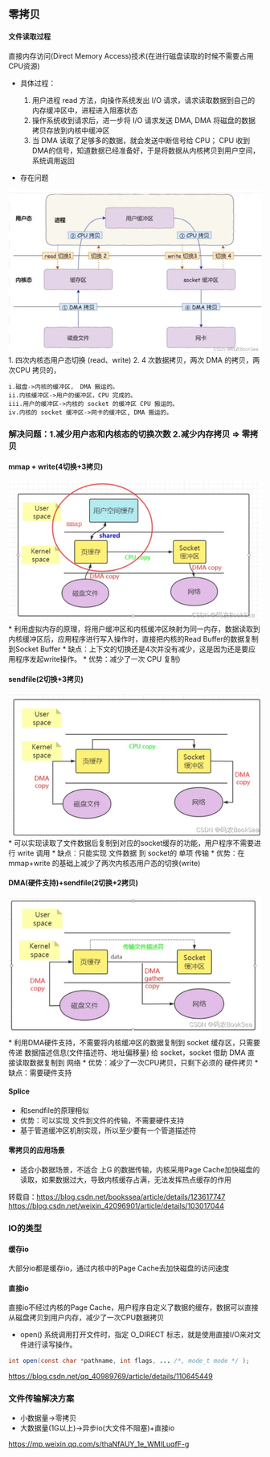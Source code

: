 ## 零拷贝

#### 文件读取过程
直接内存访问(Direct Memory Access)技术(在进行磁盘读取的时候不需要占用CPU资源)
* 具体过程：

    1. 用户进程 read 方法，向操作系统发出 I/O 请求，请求读取数据到自己的内存缓冲区中，进程进入阻塞状态
    2. 操作系统收到请求后，进一步将 I/O 请求发送 DMA, DMA 将磁盘的数据拷贝存放到内核中缓冲区
    3. 当 DMA 读取了足够多的数据，就会发送中断信号给 CPU； CPU 收到 DMA的信号，知道数据已经准备好，于是将数据从内核拷贝到用户空间，系统调用返回


* 存在问题
<img src="./image/6.jpg" alt="6" />        
    1. 四次内核态用户态切换 (read、write)
    2. 4 次数据拷贝，两次 DMA 的拷贝，两次CPU 拷贝的，

    i.磁盘->内核的缓冲区， DMA 搬运的。
    ii.内核缓冲区->用户的缓冲区，CPU 完成的。
    iii.用户的缓冲区->内核的 socket 的缓冲区 CPU 搬运的。
    iv.内核的 socket 缓冲区->网卡的缓冲区, DMA 搬运的。


### 解决问题：1.减少用户态和内核态的切换次数 2.减少内存拷贝 => 零拷贝

#### mmap + write(4切换+3拷贝)
<img src="./image/7.jpg" alt="7" />       
* 利用虚拟内存的原理，将用户缓冲区和内核缓冲区映射为同一内存，数据读取到内核缓冲区后，应用程序进行写入操作时，直接把内核的Read Buffer的数据复制到Socket Buffer
* 缺点：上下文的切换还是4次并没有减少，这是因为还是要应用程序发起write操作。
* 优势：减少了一次 CPU 复制)

#### sendfile(2切换+3拷贝)
<img src="./image/8.jpg" alt="8" />      
* 可以实现读取了文件数据后复制到对应的socket缓存的功能，用户程序不需要进行 write 调用
* 缺点：只能实现 文件数据 到 socket的 单项 传输
* 优势：在 mmap+write 的基础上减少了两次内核态用户态的切换(write)

#### DMA(硬件支持)+sendfile(2切换+2拷贝)
<img src="./image/9.jpg" alt="9" />    
* 利用DMA硬件支持，不需要将内核缓冲区的数据复制到 socket 缓存区，只需要传递 数据描述信息(文件描述符、地址偏移量) 给 socket，socket 借助 DMA 直接读取数据复制到 网络
* 优势：减少了一次CPU拷贝，只剩下必须的 硬件拷贝
* 缺点：需要硬件支持

#### Splice
* 和sendfile的原理相似
* 优势：可以实现 文件到文件的传输，不需要硬件支持
* 基于管道缓冲区机制实现，所以至少要有一个管道描述符


#### 零拷贝的应用场景
* 适合小数据场景，不适合 上G 的数据传输，内核采用Page Cache加快磁盘的读取，如果数据过大，导致内核缓存占满，无法发挥热点缓存的作用


转载自：https://blog.csdn.net/bookssea/article/details/123617747   
https://blog.csdn.net/weixin_42096901/article/details/103017044

### IO的类型
#### 缓存io
大部分io都是缓存io，通过内核中的Page Cache去加快磁盘的访问速度

#### 直接io
直接io不经过内核的Page Cache，用户程序自定义了数据的缓存，数据可以直接从磁盘拷贝到用户内存，减少了一次CPU数据拷贝
* open() 系统调用打开文件时，指定 O_DIRECT 标志，就是使用直接I/O来对文件进行读写操作。
```java
int open(const char *pathname, int flags, ... /*, mode_t mode */ );
```
https://blog.csdn.net/qq_40989769/article/details/110645449

### 文件传输解决方案
* 小数据量->零拷贝
* 大数据量(1G以上)->异步io(大文件不阻塞)+直接io

https://mp.weixin.qq.com/s/thaNfAUY_1e_WMILuqfF-g